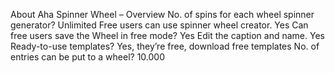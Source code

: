 About Aha Spinner Wheel – Overview
No. of spins for each wheel spinner generator?	Unlimited
Free users can use spinner wheel creator.	Yes
Can free users save the Wheel in free mode?	Yes
Edit the caption and name.	Yes
Ready-to-use templates?	Yes, they’re free, download free templates
No. of entries can be put to a wheel?	10.000